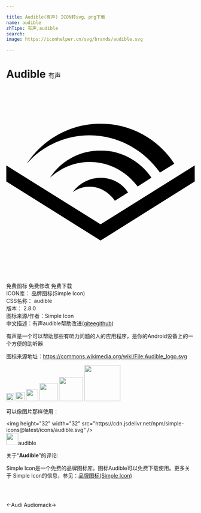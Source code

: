 ```yaml
---

title: Audible(有声) ICON转svg、png下载
name: audible
zhTips: 有声,audible
search: 
image: https://iconhelper.cn/svg/brands/audible.svg

---
```


# Audible  <small style="font-size: 60%;font-weight: 100">有声</small>

<div id="svg" class="svg-wrap">
<svg role="img" viewBox="0 0 24 24" xmlns="http://www.w3.org/2000/svg"><title>Audible icon</title><path d="M12.008 17.362L24 9.885v2.028l-11.992 7.509L0 11.912V9.886l12.008 7.477zm0-9.378c-2.709 0-5.085 1.363-6.448 3.47.111-.111.175-.175.286-.254 3.374-2.804 8.237-2.17 10.883 1.362l1.758-1.124c-1.394-2.044-3.786-3.454-6.48-3.454m0 3.47a4.392 4.392 0 0 0-3.548 1.821 3.597 3.597 0 0 1 2.139-.697c1.299 0 2.455.666 3.232 1.79l1.679-1.045c-.729-1.157-2.028-1.87-3.501-1.87M3.897 8.412c4.943-3.897 11.929-2.836 15.652 2.344l.031.032 1.822-1.125a11.214 11.214 0 0 0-9.394-5.085c-3.897 0-7.366 1.996-9.394 5.085.364-.412.824-.903 1.283-1.251"/></svg>
</div>
<detail full-name='audible'></detail>

<div class="detail-page">
<p>
<span><span class="badge-success badge">免费图标</span> <span class="badge-success badge">免费修改</span>  <span class="badge-success badge">免费下载</span> </span>
<br/>
<span>
ICON库：
<span class="badge-secondary badge">品牌图标(Simple Icon)</span> 
</span>
<br/>
<span>
CSS名称：
<span class="badge-secondary badge">audible</span> 
</span>

<br/>
<span>
版本：
<span class="badge-secondary badge">2.8.0</span> 
</span>
<br/>
<span>图标来源/作者：<span class="badge-light badge">Simple Icon</span></span> 
<br/>
<span class="zh-detail">中文描述：<span class="badge-primary badge">有声</span><span class="badge-primary badge">audible</span><span class="help-link"><span>帮助改进</span>(<a href="https://gitee.com/liuwave/icon-helper/edit/master/json/brands/audible.json" target="_blank" rel="noopener noreferrer">gitee</a><a href="https://github.com/liuwave/icon-helper/edit/master/json/brands/audible.json" target="_blank" rel="noopener noreferrer">github</a></span>)</span><br/>
</p>
</div><div class="description description alert alert-light"><p>有声是一个可以帮助那些有听力问题的人的应用程序，是你的Android设备上的一个方便的助听器</p><p>图标来源地址：<a href="https://commons.wikimedia.org/wiki/File:Audible_logo.svg" target="_blank" rel="noopener noreferrer">https://commons.wikimedia.org/wiki/File:Audible_logo.svg</a></p></div>
<div class="alert alert-dark">
<img height="21" width="21" src="https://cdn.jsdelivr.net/npm/simple-icons@latest/icons/audible.svg" />
<img height="24" width="24" src="https://cdn.jsdelivr.net/npm/simple-icons@latest/icons/audible.svg" />
<img height="32" width="32" src="https://cdn.jsdelivr.net/npm/simple-icons@latest/icons/audible.svg" />
<img height="48" width="48" src="https://cdn.jsdelivr.net/npm/simple-icons@latest/icons/audible.svg" />
<img height="64" width="64" src="https://cdn.jsdelivr.net/npm/simple-icons@latest/icons/audible.svg" />
<img height="96" width="96" src="https://cdn.jsdelivr.net/npm/simple-icons@latest/icons/audible.svg" />

</div>
<div>
  <p>可以像图片那样使用：    
  </p>
  <div class="alert alert-primary" style="font-size: 14px">
    &lt;img height="32" width="32" src="https://cdn.jsdelivr.net/npm/simple-icons@latest/icons/audible.svg" /&gt;
    <copy-btn content='<img height="32" width="32" src="https://cdn.jsdelivr.net/npm/simple-icons@latest/icons/audible.svg" />'></copy-btn>
  </div>
  <div class="alert alert-secondary">
    <img height="32" width="32" src="https://cdn.jsdelivr.net/npm/simple-icons@latest/icons/audible.svg" />audible
    <copy-btn content="audible" btn-title="复制图标名称"></copy-btn>
  </div>
</div>
<div class="icon-detail__container">
<p>关于“<b>Audible</b>”的评论:</p>
</div>
<Vssue title="关于“Audible”的评论" />
<div><p>Simple Icon是一个免费的品牌图标库。图标Audible可以免费下载使用。更多关于  Simple Icon的信息，参见：<a target="_blank" href="https://iconhelper.cn/brands.html">品牌图标(Simple Icon)</a>
</p></div>


<div style="padding:2rem 0 " class="page-nav"><p class="inner"><span class="prev">←<router-link to="/icon/audi.html">Audi</router-link></span> <span class="next"><router-link to="/icon/audiomack.html">Audiomack</router-link>→</span></p></div>
